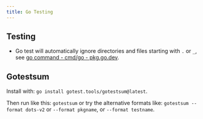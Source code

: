 ```yaml
---
title: Go Testing
---
```


## Testing

- Go test will automatically ignore directories and files starting with `.` or `_`, see [go command - cmd/go - pkg.go.dev](https://pkg.go.dev/cmd/go#hdr-Package_lists_and_patterns).

## Gotestsum

Install with: `go install gotest.tools/gotestsum@latest`.

Then run like this: `gotestsum` or try the alternative formats like: `gotestsum --format dots-v2` or `--format pkgname`, or `--format testname`.
